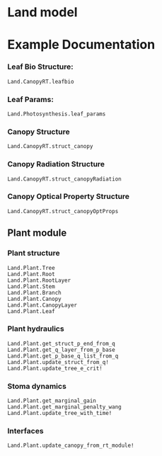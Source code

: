 # Land model

# Example Documentation



### Leaf Bio Structure:
```@docs
Land.CanopyRT.leafbio
```

### Leaf Params:
```@docs
Land.Photosynthesis.leaf_params
```

### Canopy Structure
```@docs
Land.CanopyRT.struct_canopy
```

### Canopy Radiation Structure
```@docs
Land.CanopyRT.struct_canopyRadiation
```

### Canopy Optical Property Structure
```@docs
Land.CanopyRT.struct_canopyOptProps
```

## Plant module

### Plant structure
```@docs
Land.Plant.Tree
Land.Plant.Root
Land.Plant.RootLayer
Land.Plant.Stem
Land.Plant.Branch
Land.Plant.Canopy
Land.Plant.CanopyLayer
Land.Plant.Leaf
```

### Plant hydraulics
```@docs
Land.Plant.get_struct_p_end_from_q
Land.Plant.get_q_layer_from_p_base
Land.Plant.get_p_base_q_list_from_q
Land.Plant.update_struct_from_q!
Land.Plant.update_tree_e_crit!
```

### Stoma dynamics
```@docs
Land.Plant.get_marginal_gain
Land.Plant.get_marginal_penalty_wang
Land.Plant.update_tree_with_time!
```

### Interfaces
```@docs
Land.Plant.update_canopy_from_rt_module!
```
